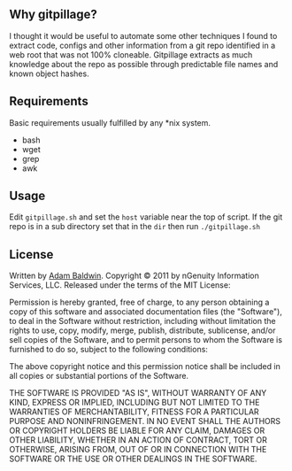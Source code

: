## Why gitpillage? ##
I thought it would be useful to automate some other techniques I found to extract code, configs and other information from a git repo identified in a web root that was not 100% cloneable. Gitpillage extracts as much knowledge about the repo as possible through predictable file names and known object hashes.


## Requirements ##
Basic requirements usually fulfilled by any *nix system.
* bash
* wget
* grep
* awk


## Usage ##
Edit `gitpillage.sh` and set the `host` variable near the top of script. If the git repo is in a sub directory set that in the `dir` then run `./gitpillage.sh`


## License ##

Written by [Adam Baldwin](http://github.com/evilpacket).
Copyright © 2011 by nGenuity Information Services, LLC. Released under the terms of the MIT License:

Permission is hereby granted, free of charge, to any person obtaining a copy
of this software and associated documentation files (the "Software"), to deal
in the Software without restriction, including without limitation the rights
to use, copy, modify, merge, publish, distribute, sublicense, and/or sell
copies of the Software, and to permit persons to whom the Software is
furnished to do so, subject to the following conditions:

The above copyright notice and this permission notice shall be included in
all copies or substantial portions of the Software.

THE SOFTWARE IS PROVIDED "AS IS", WITHOUT WARRANTY OF ANY KIND, EXPRESS OR
IMPLIED, INCLUDING BUT NOT LIMITED TO THE WARRANTIES OF MERCHANTABILITY,
FITNESS FOR A PARTICULAR PURPOSE AND NONINFRINGEMENT. IN NO EVENT SHALL THE
AUTHORS OR COPYRIGHT HOLDERS BE LIABLE FOR ANY CLAIM, DAMAGES OR OTHER
LIABILITY, WHETHER IN AN ACTION OF CONTRACT, TORT OR OTHERWISE, ARISING FROM,
OUT OF OR IN CONNECTION WITH THE SOFTWARE OR THE USE OR OTHER DEALINGS IN
THE SOFTWARE.
